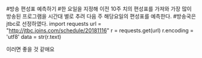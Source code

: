#방송 편성표 예측하기
#한 요일을 지정해 이전 10주 치의 편성표를 가져와 가장 많이 방송된 프로그램을 시간대 별로 추려 다음 주 해당요일의 편성표를 예측한다.
#방송국은 jtbc로 선정하였다.
import requests
url = "http://jtbc.joins.com/schedule/20181116"
r = requests.get(url)
r.encoding = 'utf8'
data = str(r.text)

이러면 좋을 것 같애요
